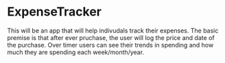 # ExpenseTracker

This will be an app that will help indivudals track their expenses. The basic premise is that after ever pruchase, the user will log the price and date of the purchase. 
Over timer users can see their trends in spending and how much they are spending each week/month/year. 
